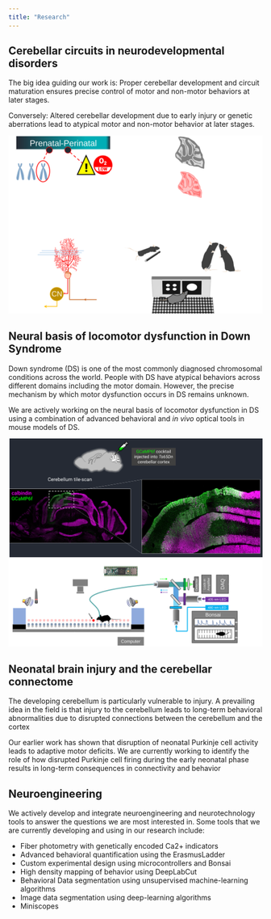 ```yaml
---
title: "Research"
---
```

<section id="theme-overview">
  <div class="splash-header">
    <div class="splash-block">
      <h2>Cerebellar circuits in neurodevelopmental disorders</h2>
      <p>The big idea guiding our work is: Proper cerebellar development and circuit maturation ensures precise control of motor and non-motor behaviors at later stages.</p>
      <p>Conversely: Altered cerebellar development due to early injury or genetic aberrations lead to atypical motor and non-motor behavior at later stages.</p>
    </div>
    <div class="splash-image">
      <img src="theme-full.svg" />
    </div>
  </div>
</section>

<section id="down-syndrome">
  <div class="splash-header">
    <div class="splash-block">
      <h2>Neural basis of locomotor dysfunction in Down Syndrome</h2>
      <p>Down syndrome (DS) is one of the most commonly diagnosed chromosomal conditions across the world. People with DS have atypical behaviors across different domains including the motor domain. However, the precise mechanism by which motor dysfunction occurs in DS remains unknown.</p>
      <p>We are actively working on the neural basis of locomotor dysfunction in DS using a combination of advanced behavioral and <i>in vivo</i> optical tools in mouse models of DS.</p>
    </div>
    <div class="splash-image">
      <img src="ds-aav.svg" />
      <img src="erladd-fp.svg" />
    </div>
  </div>
</section>

<section id="injury">
  <div class="splash-header">
    <div class="splash-block">
      <h2>Neonatal brain injury and the cerebellar connectome</h2>
      <p>The developing cerebellum is particularly vulnerable to injury. A prevailing idea in the field is that injury to the cerebellum leads to long-term behavioral abnormalities due to disrupted connections between the cerebellum and the cortex</p>
      <p>Our earlier work has shown that disruption of neonatal Purkinje cell activity leads to adaptive motor deficits. We are currently working to identify the role of how disrupted Purkinje cell firing during the early neonatal phase results in long-term consequences in connectivity and behavior</p>
    </div>
  </div>
</section>

<section id="neurotech">
  <div class="splash-header">
    <div class="splash-block">
      <h2>Neuroengineering</h2>
      <p>We actively develop and integrate neuroengineering and neurotechnology tools to answer the questions we are most interested in. Some tools that we are currently developing and using in our research include:
      <ul>
      <li>Fiber photometry with genetically encoded Ca2+ indicators</li>
      <li>Advanced behavioral quantification using the ErasmusLadder</li>
      <li>Custom experimental design using microcontrollers and Bonsai</li>
      <li>High density mapping of behavior using DeepLabCut</li>
      <li>Behavioral Data segmentation using unsupervised machine-learning algorithms</li>
      <li>Image data segmentation using deep-learning algorithms</li>
      <li>Miniscopes</li></p>
    </div>
  </div>
</section>